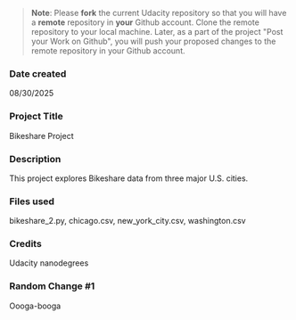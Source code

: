 >**Note**: Please **fork** the current Udacity repository so that you will have a **remote** repository in **your** Github account. Clone the remote repository to your local machine. Later, as a part of the project "Post your Work on Github", you will push your proposed changes to the remote repository in your Github account.

### Date created
08/30/2025

### Project Title
Bikeshare Project

### Description
This project explores Bikeshare data from three major U.S. cities.

### Files used
bikeshare_2.py, chicago.csv, new_york_city.csv, washington.csv

### Credits
Udacity nanodegrees

### Random Change #1
Oooga-booga